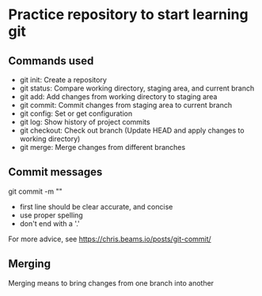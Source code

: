 # Practice repository to start learning git

## Commands used

- git init: Create a repository
- git status: Compare working directory, staging area, and current branch
- git add: Add changes from working directory to staging area
- git commit: Commit changes from staging area to current branch
- git config: Set or get configuration
- git log: Show history of project commits
- git checkout: Check out branch (Update HEAD and apply changes to working
  directory)
- git merge: Merge changes from different branches

## Commit messages

git commit -m "<message>"

- first line should be clear accurate, and concise
- use proper spelling
- don't end with a '.'

For more advice, see https://chris.beams.io/posts/git-commit/

## Merging

Merging means to bring changes from one branch into another
